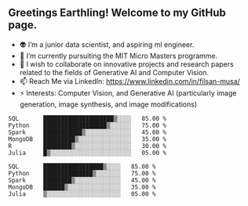 ## Greetings Earthling! Welcome to my GitHub page.

- 👽 I’m a junior data scientist, and aspiring ml engineer.
- 🔭 I’m currently pursuiting the MIT Micro Masters programme.
- 👯 I wish to collaborate on innovative projects and research papers related to the fields of Generative AI and Computer Vision.
- 📫 Reach Me via LinkedIn: https://www.linkedin.com/in/filsan-musa/
- ⚡ Interests: Computer Vision, and Generative AI (particularly image generation, image synthesis, and image modifications)


```
SQL       ████████████████████▒░░░░   85.00 %
Python    ██████████████████▒░░░░░░   75.00 %
Spark     ███████████▒░░░░░░░░░░░░░   45.00 %
MongoDB   █████████▒░░░░░░░░░░░░░░░   35.00 %
R         ████████▒░░░░░░░░░░░░░░░░   30.00 %
Julia     █▒░░░░░░░░░░░░░░░░░░░░░░░   05.00 %

SQL       █████████████████▒░░░░   85.00 %
Python    ██████████████▒░░░░░░░   75.00 %
Spark     ████████▒░░░░░░░░░░░░░   45.00 %
MongoDB   ██████▒░░░░░░░░░░░░░░░   35.00 %
Julia     ▒░░░░░░░░░░░░░░░░░░░░░   05.00 %

```

<!--
**filsan95/filsan95** is a ✨ _special_ ✨ repository because its `README.md` (this file) appears on your GitHub profile.

Here are some ideas to get you started:

- 👽 I’m a data scientist 
- 🔭 I’m currently pursuiting the MIT Micro Masters programme.
- 👯 I’m looking to collaborate on innovative projects and research papers related to the fields of Generative AI and Computer Vision.
- 🤔 I’m looking for help with 
- 🫥 Checkout my project, and let me know your thoughs
- 📫 Reach Me via LinkedIn: https://www.linkedin.com/in/filsan-musa/
- ⚡ Interests: Computer Vision, and Generative AI (particularly image generation, image synthesis, and image modifications)
-->
